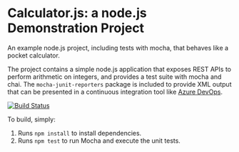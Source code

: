 Calculator.js: a node.js Demonstration Project
==============================================
An example node.js project, including tests with mocha, that behaves like
a pocket calculator.

The project contains a simple node.js application that exposes REST APIs
to perform arithmetic on integers, and provides a test suite with mocha
and chai.  The `mocha-junit-reporters` package is included to provide XML
output that can be presented in a continuous integration tool like
[Azure DevOps](https://azure.com/devops).

[![Build Status](https://dev.azure.com/mamtajha/github%20Project/_apis/build/status/mamtajha-ts.calculator?branchName=master)](https://dev.azure.com/mamtajha/github%20Project/_build/latest?definitionId=25&branchName=master)

To build, simply:
1. Runs `npm install` to install dependencies.
2. Runs `npm test` to run Mocha and execute the unit tests.

